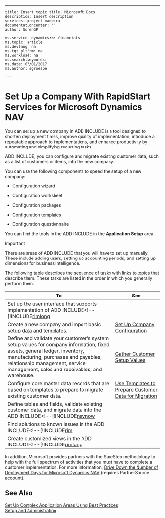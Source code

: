 ---
    title: Insert topic title| Microsoft Docs
    description: Insert description
    services: project-madeira
    documentationcenter: ''
    author: SorenGP

    ms.service: dynamics365-financials
    ms.topic: article
    ms.devlang: na
    ms.tgt_pltfrm: na
    ms.workload: na
    ms.search.keywords:
    ms.date: 07/01/2017
    ms.author: sgroespe

    ---
# Set Up a Company With RapidStart Services for Microsoft Dynamics NAV
You can set up a new company in ADD INCLUDE<!--[!INCLUDE[navnow](../../includes/rim_md.md)]--> is a tool designed to shorten deployment times, improve quality of implementation, introduce a repeatable approach to implementations, and enhance productivity by automating and simplifying recurring tasks.  
  
 ADD INCLUDE<!--[!INCLUDE[rim](../../includes/rim_md.md)]-->, you can configure and migrate existing customer data, such as a list of customers or items, into the new company.  
  
 You can use the following components to speed the setup of a new company:  
  
-   Configuration wizard  
  
-   Configuration worksheet  
  
-   Configuration packages  
  
-   Configuration templates  
  
-   Configuration questionnaire  
  
 You can find the tools in the ADD INCLUDE<!--[!INCLUDE[rtc](../../includes/rtc_md.md)]--> in the **Application Setup** area.  
  
> [!IMPORTANT]  
>  There are areas of ADD INCLUDE<!--[!INCLUDE[navnow](../../includes/navnow_md.md)]--> that you will have to set up manually. These include adding users, setting up accounting periods, and setting up dimensions for business intelligence.  
  
 The following table describes the sequence of tasks with links to topics that describe them. These tasks are listed in the order in which you generally perform them.  
  
|**To**|**See**|  
|------------|-------------|  
|Set up the user interface that supports implementation of ADD INCLUDE<!--[!INCLUDE[rimlong](../../includes/how-to-use-the-rapidstart-services-role-center-to-track-progress.md)|  
|Create a new company and import basic setup data and templates.|[Set Up Company Configuration](../set-up-company-configuration.md)|  
|Define and validate your customer’s system setup values for company information, fixed assets, general ledger, inventory, manufacturing, purchases and payables, relationship management, service management, sales and receivables, and warehouse.|[Gather Customer Setup Values](../gather-customer-setup-values.md)|  
|Configure core master data records that are based on templates to prepare to migrate existing customer data.|[Use Templates to Prepare Customer Data for Migration](../use-templates-to-prepare-customer-data-for-migration.md)|  
|Define tables and fields, validate existing customer data, and migrate data into the ADD INCLUDE<!--[!INCLUDE[navnow](../../includes/migrate-customer-data.md)|  
|Find solutions to known issues in the ADD INCLUDE<!--[!INCLUDE[rim](../../includes/tips-and-tricks-rapidstart-services.md)|  
|Create customized views in the ADD INCLUDE<!--[!INCLUDE[rimlong](../../includes/how-to-create-custom-company-configuration-packages.md)|  
  
 In addition, Microsoft provides partners with the SureStep methodology to help with the full spectrum of activities that you must have to complete a customer implementation. For more information, [Drive Down the Number of Deployment Days for Microsoft Dynamics NAV](http://go.microsoft.com/fwlink/?LinkId=255256) \(requires PartnerSource account\).  
  
## See Also  
 [Set Up Complex Application Areas Using Best Practices](../set-up-complex-application-areas-using-best-practices.md)   
 [Setup and Administration](../setup-and-administration.md)